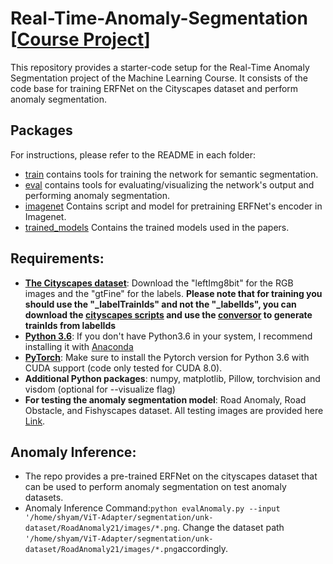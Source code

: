 # Real-Time-Anomaly-Segmentation [[Course Project](https://docs.google.com/document/d/1ElljsAprT2qX8RpePSQ3E00y_3oXrtN_CKYC6wqxyFQ/edit?usp=sharing)]

This repository provides a starter-code setup for the Real-Time Anomaly Segmentation project of the Machine Learning Course. It consists of the code base for training ERFNet on the Cityscapes dataset and perform anomaly segmentation.

## Packages

For instructions, please refer to the README in each folder:

- [train](train) contains tools for training the network for semantic segmentation.
- [eval](eval) contains tools for evaluating/visualizing the network's output and performing anomaly segmentation.
- [imagenet](imagenet) Contains script and model for pretraining ERFNet's encoder in Imagenet.
- [trained_models](trained_models) Contains the trained models used in the papers.

## Requirements:

- [**The Cityscapes dataset**](https://www.cityscapes-dataset.com/): Download the "leftImg8bit" for the RGB images and the "gtFine" for the labels. **Please note that for training you should use the "\_labelTrainIds" and not the "\_labelIds", you can download the [cityscapes scripts](https://github.com/mcordts/cityscapesScripts) and use the [conversor](https://github.com/mcordts/cityscapesScripts/blob/master/cityscapesscripts/preparation/createTrainIdLabelImgs.py) to generate trainIds from labelIds**
- [**Python 3.6**](https://www.python.org/): If you don't have Python3.6 in your system, I recommend installing it with [Anaconda](https://www.anaconda.com/download/#linux)
- [**PyTorch**](http://pytorch.org/): Make sure to install the Pytorch version for Python 3.6 with CUDA support (code only tested for CUDA 8.0).
- **Additional Python packages**: numpy, matplotlib, Pillow, torchvision and visdom (optional for --visualize flag)
- **For testing the anomaly segmentation model**: Road Anomaly, Road Obstacle, and Fishyscapes dataset. All testing images are provided here [Link](https://drive.google.com/file/d/1r2eFANvSlcUjxcerjC8l6dRa0slowMpx/view).

## Anomaly Inference:

- The repo provides a pre-trained ERFNet on the cityscapes dataset that can be used to perform anomaly segmentation on test anomaly datasets.
- Anomaly Inference Command:`python evalAnomaly.py --input '/home/shyam/ViT-Adapter/segmentation/unk-dataset/RoadAnomaly21/images/*.png`. Change the dataset path `'/home/shyam/ViT-Adapter/segmentation/unk-dataset/RoadAnomaly21/images/*.png`accordingly.


